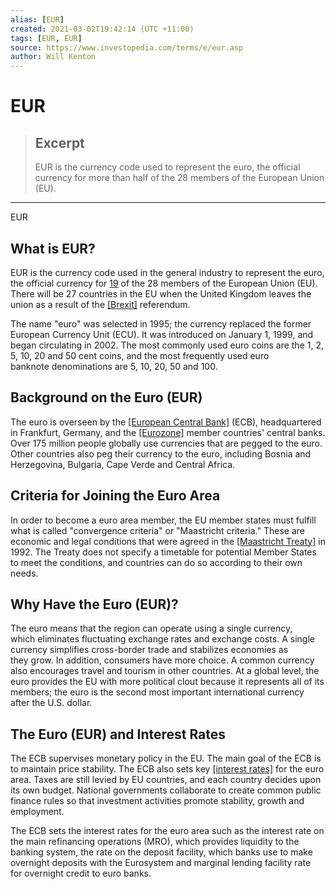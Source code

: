 ```yaml
---
alias: [EUR]
created: 2021-03-02T19:42:14 (UTC +11:00)
tags: [EUR, EUR]
source: https://www.investopedia.com/terms/e/eur.asp
author: Will Kenton
---
```


# EUR

> ## Excerpt
> EUR is the currency code used to represent the euro, the official currency for more than half of the 28 members of the European Union (EU).

---

EUR
## What is EUR?

EUR is the currency code used in the general industry to represent the euro, the official currency for [19](https://europa.eu/european-union/about-eu/money/euro_en#euro) of the 28 members of the European Union (EU). There will be 27 countries in the EU when the United Kingdom leaves the union as a result of the [[Brexit]](https://www.investopedia.com/terms/b/brexit.asp) referendum. 

The name "euro" was selected in 1995; the currency replaced the former European Currency Unit (ECU). It was introduced on January 1, 1999, and began circulating in 2002. The most commonly used euro coins are the 1, 2, 5, 10, 20 and 50 cent coins, and the most frequently used euro banknote denominations are 5, 10, 20, 50 and 100.

## Background on the Euro (EUR)

The euro is overseen by the [[European Central Bank]](https://www.investopedia.com/terms/e/europeancentralbank.asp) (ECB), headquartered in Frankfurt, Germany, and the [[Eurozone]](https://www.investopedia.com/terms/e/eurozone.asp) member countries' central banks. Over 175 million people globally use currencies that are pegged to the euro. Other countries also peg their currency to the euro, including Bosnia and Herzegovina, Bulgaria, Cape Verde and Central Africa.

## Criteria for Joining the Euro Area

In order to become a euro area member, the EU member states must fulfill what is called "convergence criteria" or "Maastricht criteria." These are economic and legal conditions that were agreed in the [[Maastricht Treaty]](https://www.investopedia.com/terms/m/maastricht-treaty.asp) in 1992. The Treaty does not specify a timetable for potential Member States to meet the conditions, and countries can do so according to their own needs.

## Why Have the Euro (EUR)?

The euro means that the region can operate using a single currency, which eliminates fluctuating exchange rates and exchange costs. A single currency simplifies cross-border trade and stabilizes economies as they grow. In addition, consumers have more choice. A common currency also encourages travel and tourism in other countries. At a global level, the euro provides the EU with more political clout because it represents all of its members; the euro is the second most important international currency after the U.S. dollar.

## The Euro (EUR) and Interest Rates

The ECB supervises monetary policy in the EU. The main goal of the ECB is to maintain price stability. The ECB also sets key [[interest rates]](https://www.investopedia.com/terms/i/interestrate.asp) for the euro area. Taxes are still levied by EU countries, and each country decides upon its own budget. National governments collaborate to create common public finance rules so that investment activities promote stability, growth and employment.

The ECB sets the interest rates for the euro area such as the interest rate on the main refinancing operations (MRO), which provides liquidity to the banking system, the rate on the deposit facility, which banks use to make overnight deposits with the Eurosystem and marginal lending facility rate for overnight credit to euro banks.
